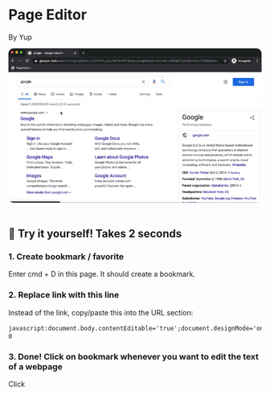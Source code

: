 # Page Editor
By Yup

<article class="markdown-body">
	<img src="page-editor-demo.gif" style="border-radius: 10px;"><br><br>
	<p id="9024e58c-345a-46c8-98bb-f37cdd658f88" class="">
	</p>
	<h2 id="682d6206-e5e8-416d-9c5c-851ce57e8f02" class="">🎉 Try it yourself! Takes 2 seconds</h2>
	<h3 id="d611b796-ea1c-4bbb-b2f5-030ac1e86ddd" class="">1. Create bookmark / favorite </h3><div>Enter cmd + D in this page. It should create a bookmark.&nbsp;</div>
	<h3 id="976fd8e2-2b0b-42e6-a8c6-551d1dbf5f4c" class="">2. Replace link with this line </h3>
	<p id="ce50dd27-3ebd-4103-9f99-9360fd4638e1" class="">Instead of the link, copy/paste this into the URL section: </p>
	<pre id="4dd29a24-e257-4932-96f0-06dcae80fe9f" class="code"><code>javascript:document.body.contentEditable=&#x27;true&#x27;;document.designMode=&#x27;on&#x27;;void 0</code></pre>
	<h3 id="bdbb4926-fe1b-43a0-ae0c-730678bdd981" class="">3. Done! Click on bookmark whenever you want to edit the text of a webpage</h3><div>Click&nbsp;</div>
	</p></div>
</article>
